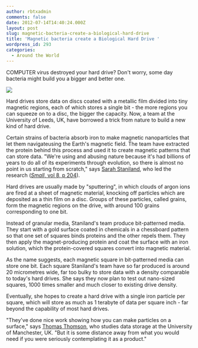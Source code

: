```yaml
---
author: rbtxadmin
comments: false
date: 2012-07-14T14:40:24.000Z
layout: post
slug: magnetic-bacteria-create-a-biological-hard-drive
title: 'Magnetic bacteria create a Biological Hard Drive '
wordpress_id: 293
categories:
  - Around the World
---
```


COMPUTER virus destroyed your hard drive? Don't worry, some day bacteria might build you a bigger and better one.

[![](http://robotix.in/blog/wp-content/uploads/2012/07/mg21428636_500-1_300.jpg)](http://robotix.in/blog/wp-content/uploads/2012/07/mg21428636_500-1_300.jpg)

Hard drives store data on discs coated with a metallic film divided into tiny magnetic regions, each of which stores a single bit - the more regions you can squeeze on to a disc, the bigger the capacity. Now, a team at the University of Leeds, UK, have borrowed a trick from nature to build a new kind of hard drive.

Certain strains of bacteria absorb iron to make magnetic nanoparticles that let them navigateusing the Earth's magnetic field. The team have extracted the protein behind this process and used it to create magnetic patterns that can store data. "We're using and abusing nature because it's had billions of years to do all of its experiments through evolution, so there is almost no point in us starting from scratch," says [Sarah Staniland](http://www.astbury.leeds.ac.uk/people/staffpage.php?StaffID=SSS), who led the research ([_Small_, vol 8, p  204](http://onlinelibrary.wiley.com/doi/10.1002/smll.201101627/abstract)).

Hard drives are usually made by "sputtering", in which clouds of argon ions are fired at a sheet of magnetic material, knocking off particles which are deposited as a thin film on a disc. Groups of these particles, called grains, form the magnetic regions on the drive, with around 100 grains corresponding to one bit.

Instead of granular media, Staniland's team produce bit-patterned media. They start with a gold surface coated in chemicals in a chessboard pattern so that one set of squares binds proteins and the other repels them. They then apply the magnet-producing protein and coat the surface with an iron solution, which the protein-covered squares convert into magnetic material.

As the name suggests, each magnetic square in bit-patterned media can store one bit. Each square Staniland's team have so far produced is around 20 micrometres wide, far too bulky to store data with a density comparable to today's hard drives. She says they now plan to test out nano-sized squares, 1000 times smaller and much closer to existing drive density.

Eventually, she hopes to create a hard drive with a single iron particle per square, which will store as much as 1 terabyte of data per square inch - far beyond the capability of most hard drives.

"They've done nice work showing how you can make particles on a surface," says [Thomas Thomson](http://www.manchester.ac.uk/research/Thomas.thomson/personaldetails), who studies data storage at the University of Manchester, UK. "But it is some distance away from what you would need if you were seriously contemplating it as a product."
